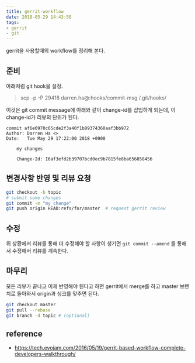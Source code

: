 ```yaml
---
title: gerrit-workflow
date: 2018-05-29 14:43:58
tags:
- gerrit
- git
---
```


gerrit을 사용할때의 workflow를 정리해 본다.

## 준비

아래처럼 git hook을 설정.

> scp -p -P 29418 darren.ha@<git>:hooks/commit-msg <local git dir>/.git/hooks/

이것은 git commit message에 아래와 같이 change-id를 삽입하게 되는데, 이 change-id가 리뷰의 단위가 된다.

```
commit af6e0970c05cde2f3a40f1b89374360aaf3bb972
Author: Darren Ha <>
Date:   Tue May 29 17:22:00 2018 +0900

    my changes

    Change-Id: I6af3efd2b39707bcd0ec9b7815fe8ba656858456
```

## 변경사항 반영 및 리뷰 요청



```bash
git checkout -b topic
# submit some changes
git commit -m "my change"
git push origin HEAD:refs/for/master  # request gerrit review
```

## 수정

위 상황에서 리뷰를 통해 더 수정해야 할 사항이 생기면  `git commit --amend` 를 통해서 수정해서 리뷰를 계속한다.

## 마무리

모든 리뷰가 끝나고 이제 반영해야 된다고 하면 gerrit에서 merge를 하고 master 브랜치로 돌아와서 origin과 싱크를 맞추면 된다.

```bash
git checkout master
git pull --rebase
git branch -d topic # (optional)
```


## reference

- https://tech.evojam.com/2016/05/19/gerrit-based-workflow-complete-developers-walkthrough/

